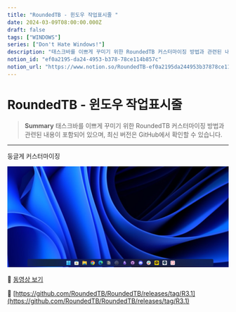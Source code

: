 ```yaml
---
title: "RoundedTB - 윈도우 작업표시줄 "
date: 2024-03-09T08:00:00.000Z
draft: false
tags: ["WINDOWS"]
series: ["Don't Hate Windows!"]
description: "태스크바를 이쁘게 꾸미기 위한 RoundedTB 커스터마이징 방법과 관련된 내용이 포함되어 있으며, 최신 버전은 GitHub에서 확인할 수 있습니다."
notion_id: "ef0a2195-da24-4953-b378-78ce114b857c"
notion_url: "https://www.notion.so/RoundedTB-ef0a2195da244953b37878ce114b857c"
---
```


# RoundedTB - 윈도우 작업표시줄 

> **Summary**
> 태스크바를 이쁘게 꾸미기 위한 RoundedTB 커스터마이징 방법과 관련된 내용이 포함되어 있으며, 최신 버전은 GitHub에서 확인할 수 있습니다.

---

둥글게 커스터마이징

![Image](image_e67781c24d8f.png)

🎥 [동영상 보기](https://www.youtube.com/watch?v=2AawuA9Qs2I)

🔗 [https://github.com/RoundedTB/RoundedTB/releases/tag/R3.1](https://github.com/RoundedTB/RoundedTB/releases/tag/R3.1)


